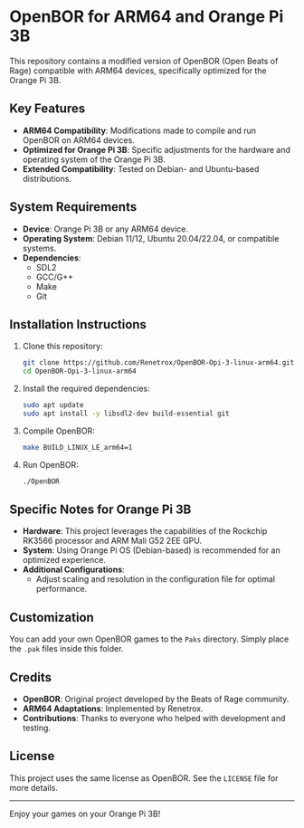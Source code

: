 # OpenBOR for ARM64 and Orange Pi 3B

This repository contains a modified version of OpenBOR (Open Beats of Rage) compatible with ARM64 devices, specifically optimized for the Orange Pi 3B.

## Key Features

- **ARM64 Compatibility**: Modifications made to compile and run OpenBOR on ARM64 devices.
- **Optimized for Orange Pi 3B**: Specific adjustments for the hardware and operating system of the Orange Pi 3B.
- **Extended Compatibility**: Tested on Debian- and Ubuntu-based distributions.

## System Requirements

- **Device**: Orange Pi 3B or any ARM64 device.
- **Operating System**: Debian 11/12, Ubuntu 20.04/22.04, or compatible systems.
- **Dependencies**:
  - SDL2
  - GCC/G++
  - Make
  - Git

## Installation Instructions

1. Clone this repository:

   ```bash
   git clone https://github.com/Renetrox/OpenBOR-Opi-3-linux-arm64.git
   cd OpenBOR-Opi-3-linux-arm64
   ```

2. Install the required dependencies:

   ```bash
   sudo apt update
   sudo apt install -y libsdl2-dev build-essential git
   ```

3. Compile OpenBOR:

   ```bash
   make BUILD_LINUX_LE_arm64=1

   ```

4. Run OpenBOR:

   ```bash
   ./OpenBOR
   ```

## Specific Notes for Orange Pi 3B

- **Hardware**: This project leverages the capabilities of the Rockchip RK3566 processor and ARM Mali G52 2EE GPU.
- **System**: Using Orange Pi OS (Debian-based) is recommended for an optimized experience.
- **Additional Configurations**:
  - Adjust scaling and resolution in the configuration file for optimal performance.

## Customization

You can add your own OpenBOR games to the `Paks` directory. Simply place the `.pak` files inside this folder.

## Credits

- **OpenBOR**: Original project developed by the Beats of Rage community.
- **ARM64 Adaptations**: Implemented by Renetrox.
- **Contributions**: Thanks to everyone who helped with development and testing.

## License

This project uses the same license as OpenBOR. See the `LICENSE` file for more details.

---

Enjoy your games on your Orange Pi 3B!
